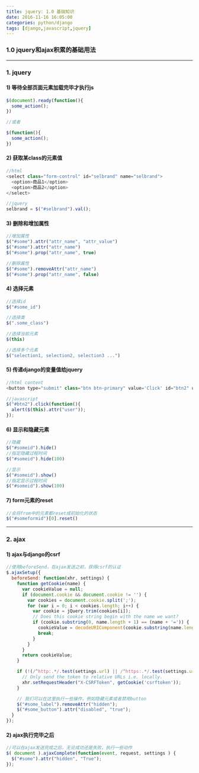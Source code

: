 ```yaml
---
title: jquery: 1.0 基础知识
date: 2016-11-16 16:05:00
categories: python/django
tags: [django,javascript,jquery]
---
```

### 1.0 jquery和ajax积累的基础用法
----
### 1. jquery
#### 1) 等待全部页面元素加载完毕才执行js
``` javascript
$(document).ready(function(){
  some_action();
})

//或者

$(function(){
  some_action();
})
```

#### 2) 获取某class的元素值
``` javascript
//html
<select class="form-control" id="selbrand" name="selbrand">
  <option>商品1</option>
  <option>商品2</option>
</select>

//jquery
selbrand = $("#selbrand").val();
```

#### 3) 删除和增加属性
``` javascript
//增加属性
$("#some").attr("attr_name", "attr_value")
$("#some").attr("attr_name")
$("#some").prop("attr_name", true)

//删除属性
$("#some").removeAttr("attr_name")
$("#some").prop("attr_name", false)
```

#### 4) 选择元素
``` javascript
//选择id
$("#some_id")

//选择类
$(".some_class")

//选择当前元素
$(this)

//选择多个元素
$("selection1, selection2, selection3 ...")
```

#### 5) 传递django的变量值给jquery
``` javascript
//html content
<button type="submit" class="btn btn-primary" value='Click' id="btn2" user=\{\{ request.user.username \}\}>test</button>

//javascript
$("#btn2").click(function(){
  alert($(this).attr("user"));
});
```

#### 6) 显示和隐藏元素
``` javascript
//隐藏
$("#someid").hide()
//指定隐藏过程时间
$("#someid").hide(100)

//显示
$("#someid").show()
//指定显示过程时间
$("#someid").show(100)
```

#### 7) form元素的reset
``` javascript
//会将from中的元素都reset成初始化的状态
$("#someformid")[0].reset()
```
----
### 2. ajax
#### 1) ajax与django的csrf
``` javascript
//使用beforeSend，在ajax发送之前，获得csrf的认证
$.ajaxSetup({
  beforeSend: function(xhr, settings) {
    function getCookie(name) {
      var cookieValue = null;
      if (document.cookie && document.cookie != '') {
        var cookies = document.cookie.split(';');
        for (var i = 0; i < cookies.length; i++) {
          var cookie = jQuery.trim(cookies[i]);
          // Does this cookie string begin with the name we want?
          if (cookie.substring(0, name.length + 1) == (name + '=')) {
            cookieValue = decodeURIComponent(cookie.substring(name.length + 1));
            break;
          }
        }
      }
      return cookieValue;
    }

    if (!(/^http:.*/.test(settings.url) || /^https:.*/.test(settings.url))) {
      // Only send the token to relative URLs i.e. locally.
      xhr.setRequestHeader("X-CSRFToken", getCookie('csrftoken'));
    }

    // 我们可以在这里执行一些操作，例如隐藏元素或者禁用button
    $("#some_label").removeAttr("hidden");
    $("#some_button").attr("disabled", "true");
  }
});
```

#### 2) ajax执行完毕之后
``` javascript
//可以在ajax发送完成之后，无论成功还是失败，执行一些动作
$( document ).ajaxComplete(function(event, request, settings ) {
  $("#some").attr("hidden", "True");
});
```
